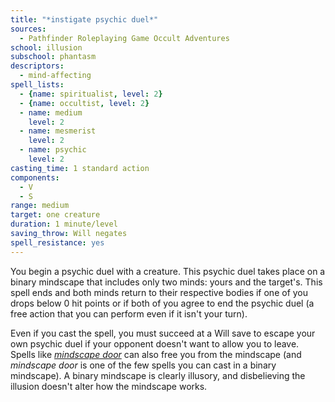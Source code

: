 ```yaml
---
title: "*instigate psychic duel*"
sources:
  - Pathfinder Roleplaying Game Occult Adventures
school: illusion
subschool: phantasm
descriptors:
  - mind-affecting
spell_lists:
  - {name: spiritualist, level: 2}
  - {name: occultist, level: 2}
  - name: medium
    level: 2
  - name: mesmerist
    level: 2
  - name: psychic
    level: 2
casting_time: 1 standard action
components:
  - V
  - S
range: medium
target: one creature
duration: 1 minute/level
saving_throw: Will negates
spell_resistance: yes
---
```


You begin a psychic duel with a creature. This psychic duel takes place on a binary mindscape that includes only two minds: yours and the target's. This spell ends and both minds return to their respective bodies if one of you drops below 0 hit points or if both of you agree to end the psychic duel (a free action that you can perform even if it isn't your turn).

Even if you cast the spell, you must succeed at a Will save to escape your own psychic duel if your opponent doesn't want to allow you to leave. Spells like [*mindscape door*](/spells/mindscape-door/) can also free you from the mindscape (and *mindscape door* is one of the few spells you can cast in a binary mindscape). A binary mindscape is clearly illusory, and disbelieving the illusion doesn't alter how the mindscape works.
